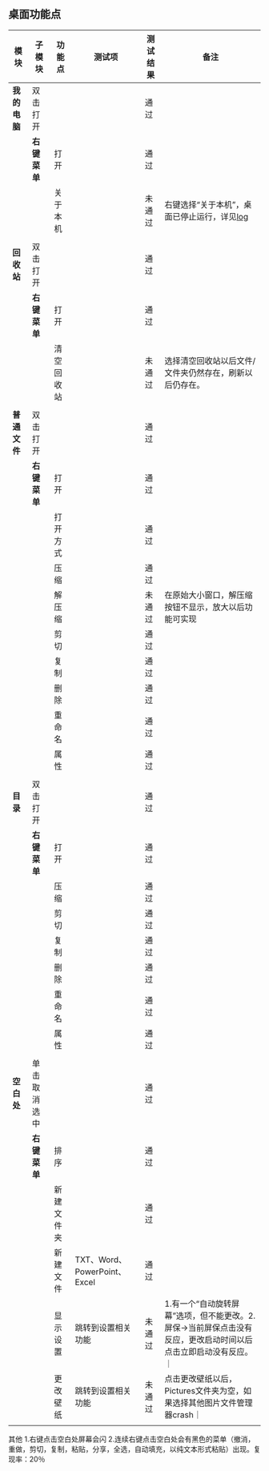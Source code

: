 ## 桌面功能点

| 模块 | 子模块 | 功能点 | 测试项 | 测试结果|备注 |
| ----- |-----|-----|-----|----- |----- |
|**我的电脑**|双击打开|||通过||
||**右键菜单**|打开||通过||
|||关于本机||未通过|右键选择“关于本机”，桌面已停止运行，详见[log](https://github.com/openthos/app-testing-results/blob/master/%E6%B5%8B%E8%AF%95%E5%86%85%E5%AE%B9%E5%8F%8A%E7%BB%93%E6%9E%9C/log/desktopcrash.txt)|
||||||
|**回收站**|双击打开|||通过|
||**右键菜单**|打开||通过|
|||清空回收站||未通过|选择清空回收站以后文件/文件夹仍然存在，刷新以后仍存在。|
||||||
|**普通文件**|双击打开|||通过|
||**右键菜单**|打开||通过|
|||打开方式||通过|
|||压缩||通过|
|||解压缩||未通过|在原始大小窗口，解压缩按钮不显示，放大以后功能可实现|
|||剪切||通过|
|||复制||通过|
|||删除||通过|
|||重命名||通过|
|||属性||通过|
||||||
|**目录**|双击打开|||通过|
||**右键菜单**|打开||通过|
|||压缩||通过|
|||剪切||通过|
|||复制||通过|
|||删除||通过|
|||重命名||通过|
|||属性||通过|
||||||
|**空白处**|单击取消选中|||通过|
||**右键菜单**|排序||通过|
|||新建文件夹||通过|
|||新建文件|TXT、Word、PowerPoint、Excel|通过|
|||显示设置|跳转到设置相关功能|未通过|1.有一个“自动旋转屏幕”选项，但不能更改。2.屏保->当前屏保点击没有反应，更改启动时间以后点击立即启动没有反应。｜
|||更改壁纸|跳转到设置相关功能|未通过|点击更改壁纸以后，Pictures文件夹为空，如果选择其他图片文件管理器crash｜
||||||

其他
1.右键点击空白处屏幕会闪
2.连续右键点击空白处会有黑色的菜单（撤消，重做，剪切，复制，粘贴，分享，全选，自动填充，以纯文本形式粘贴）出现。复现率：20％
